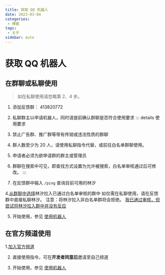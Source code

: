 ```yaml
---
title: 获取 QQ 机器人
date: 2023-03-04
categories:
 - 博客
tags:
 - 关于
sidebar: auto
---
```


# 获取 QQ 机器人

## 在群聊或私聊使用
> 如在私聊使用请忽略第 2、4 步。

1. 添加反馈群： 413820772
2. 私聊群主以申请机器人，同时请提前确认群聊是否符合使用要求
::: details 使用要求
1. 禁止广告群、推广群等带有传销或违法性质的群聊
2. 群人数至少为 20 人，请使用私聊指令代替，或前往白名单群聊使用。
3. 申请者必须为欲申请群的群主或管理员
4. 群聊在搜索中可见，即查找方式设置为允许被搜索，白名单审核通过后可修改。
:::

3. 在反馈群中输入 `/ping` 查询目前可用的林汐  

4.[从群聊中选择](https://zhidao.baidu.com/question/1898099646804409100.html)林汐拉入已通过白名单审核的群中
如仅需在私聊使用，请在反馈群中直接私聊林汐。
注意：将林汐拉入非白名单群将会拒绝。
[我已通过审核，但尝试将林汐拉入群中并没有反应](/docs/faq.md#我已通过审核-但尝试将林汐拉入群中并没有反应)

5. 开始使用，参见 [使用机器人](/docs/index.html#使用机器人)

<!-- <div class="surveybyantdv" data-sf-id="6397a8a054b10022" data-sf-mode="sidetab" data-sf-button-color="#1055FF" data-sf-text-color="#ffffff" data-sf-font-size="17" data-sf-button-text="点我申请" data-sf-button-radius="5" data-sf-button-icon="mail-outlined" data-sf-default-open="false" data-sf-allow-repeat-submit="true" data-sf-close-after-submit="true" data-sf-hide-after-submit="false" data-sf-delay-visible="false" data-sf-preload="true" data-sf-width="350px" data-sf-height="450px"></div> <script async src="//aliyuncdn.antdv.com/form/static/embed/runtime.js"></script> -->


## 在官方频道使用
1.[加入官方频道](https://pd.qq.com/s/5b26z878f)

2. 直接使用指令，可在**开发者同意后**邀请至自己频道  

3. 开始使用，参见 [使用机器人](/docs/index.html#使用机器人)
